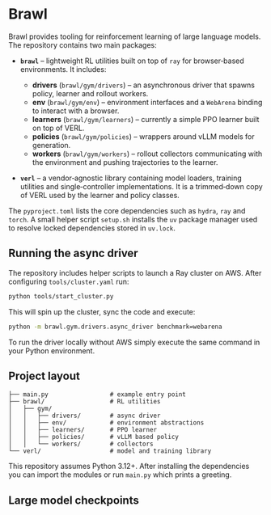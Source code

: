 # Brawl

Brawl provides tooling for reinforcement learning of large language models.  The
repository contains two main packages:

- **`brawl`** – lightweight RL utilities built on top of `ray` for
  browser‑based environments.  It includes:
  - **drivers** (`brawl/gym/drivers`) – an asynchronous driver that spawns
    policy, learner and rollout workers.
  - **env** (`brawl/gym/env`) – environment interfaces and a `WebArena` binding
    to interact with a browser.
  - **learners** (`brawl/gym/learners`) – currently a simple PPO learner built
    on top of VERL.
  - **policies** (`brawl/gym/policies`) – wrappers around vLLM models for
    generation.
  - **workers** (`brawl/gym/workers`) – rollout collectors communicating with
    the environment and pushing trajectories to the learner.

- **`verl`** – a vendor‑agnostic library containing model loaders,
  training utilities and single‑controller implementations.  It is a
  trimmed‑down copy of VERL used by the learner and policy classes.

The `pyproject.toml` lists the core dependencies such as `hydra`, `ray` and
`torch`.  A small helper script `setup.sh` installs the `uv` package manager
used to resolve locked dependencies stored in `uv.lock`.

## Running the async driver

The repository includes helper scripts to launch a Ray cluster on AWS.
After configuring `tools/cluster.yaml` run:

```bash
python tools/start_cluster.py
```

This will spin up the cluster, sync the code and execute:

```bash
python -m brawl.gym.drivers.async_driver benchmark=webarena
```

To run the driver locally without AWS simply execute the same command in
your Python environment.


## Project layout

```
├── main.py                 # example entry point
├── brawl/                  # RL utilities
│   ├── gym/
│   │   ├── drivers/        # async driver
│   │   ├── env/            # environment abstractions
│   │   ├── learners/       # PPO learner
│   │   ├── policies/       # vLLM based policy
│   │   └── workers/        # collectors
└── verl/                   # model and training library
```

This repository assumes Python 3.12+.  After installing the dependencies you can
import the modules or run `main.py` which prints a greeting.

## Large model checkpoints


